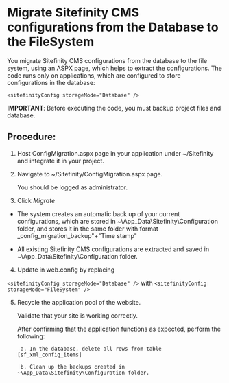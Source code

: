 # Migrate Sitefinity CMS configurations from the Database to the FileSystem

You migrate Sitefinity CMS configurations from the database to the file system, using an ASPX page, which helps to extract the configurations. The code runs only on applications, which are configured to store configurations in the database:

  ```<sitefinityConfig storageMode="Database" />```

**IMPORTANT**: Before executing the code, you must backup project files and database.

## Procedure:

1. Host ConfigMigration.aspx page in your application under ~/Sitefinity and integrate it in your project.

2. Navigate to ~/Sitefinity/ConfigMigration.aspx page. 

   You should be logged as administrator.

3. Click *Migrate*

  * The system creates an automatic back up of your current configurations, which are stored in ~\App_Data\Sitefinity\Configuration folder, and stores it in the same folder with format _config_migration_backup"+"Time stamp"

  * All existing Sitefinity CMS configurations are extracted and saved in ~\App_Data\Sitefinity\Configuration folder.

4. Update in web.config by replacing

  ```<sitefinityConfig storageMode="Database" />``` with ```<sitefinityConfig storageMode="FileSystem" />```

5. Recycle the application pool of the website.

   Validate that your site is working correctly.
   
   After confirming that the application functions as expected, perform the following:
   
        a. In the database, delete all rows from table [sf_xml_config_items]
    
        b. Clean up the backups created in ~\App_Data\Sitefinity\Configuration folder.
